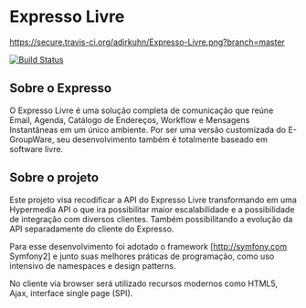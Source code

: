 Expresso Livre
==============

https://secure.travis-ci.org/adirkuhn/Expresso-Livre.png?branch=master

[![Build Status](https://secure.travis-ci.org/adirkuhn/Expresso-Livre.png?branch=master)](http://travis-ci.org/adirkuhn/Expresso-Livre)

Sobre o Expresso
----------------

O Expresso Livre é uma solução completa de comunicação que reúne Email, Agenda, Catálogo de Endereços, Workflow e Mensagens Instantâneas em um único ambiente. Por ser uma versão customizada do E-GroupWare, seu desenvolvimento também é totalmente baseado em software livre.

Sobre o projeto
---------------

Este projeto visa recodificar a API do Expresso Livre transformando
em uma Hypermedia API o que ira possibilitar maior escalabilidade
e a possibilidade de integração com diversos clientes.
Também possibilitando a evolução da API separadamente do cliente do Expresso.

Para esse desenvolvimento foi adotado o framework [http://symfony.com Symfony2] e junto suas melhores 
práticas de programação, como uso intensivo de namespaces e design patterns.

No cliente via browser será utilizado recursos modernos como HTML5, Ajax,
interface single page (SPI).
